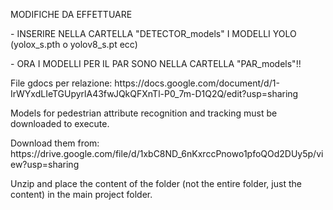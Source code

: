 <p>MODIFICHE DA EFFETTUARE</p>
<p> - INSERIRE NELLA CARTELLA "DETECTOR_models" I MODELLI YOLO (yolox_s.pth o yolov8_s.pt ecc) </p>
<p> - ORA I MODELLI PER IL PAR SONO NELLA CARTELLA "PAR_models"!! </p>

<p></p>
<p>File gdocs per relazione: https://docs.google.com/document/d/1-IrWYxdLIeTGUpyrlA43fwJQkQFXnTl-P0_7m-D1Q2Q/edit?usp=sharing</p>
<p></p>

<p>Models for pedestrian attribute recognition and tracking must be downloaded to execute.</p>
<p>Download them from: <link>https://drive.google.com/file/d/1xbC8ND_6nKxrccPnowo1pfoQOd2DUy5p/view?usp=sharing<link/></p>
<p>Unzip and place the content of the folder (not the entire folder, just the content) in the main project folder.</p>
